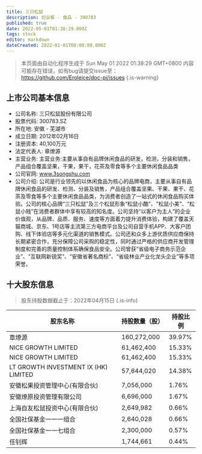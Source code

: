 ```yaml
---
title: 三只松鼠
description: 创业板 - 食品 - 300783
published: true
date: 2022-05-01T01:38:29.000Z
tags: stock
editor: markdown
dateCreated: 2022-01-01T00:00:00.000Z
---
```


> 本页面由自动化程序生成于 Sun May 01 2022 01:38:29 GMT+0800
> 内容可能存在错误，如有bug请提交issue至：https://github.com/Eroleice/doc-pi/issues
{.is-warning}

## 上市公司基本信息
- 公司名称: 三只松鼠股份有限公司
- 股票代码: 300783.SZ
- 所在地: 安徽 - 芜湖市
- 成立日期: 2012年02月16日
- 注册资本: 40,100万元
- 法定代表人: 章燎源
- 主营业务: 主营业务:主要从事自有品牌休闲食品的研发，检测，分装和销售，产品组合覆盖坚果，干果，果干，花茶及零食等多个主要休闲食品品类
- 公司官网: www.3songshu.com
- 公司介绍: 公司是行业领先的以休闲食品为核心的品牌电商，主要从事自有品牌休闲食品的研发、检测、分装及销售，产品组合覆盖坚果、干果、果干、花茶及零食等多个主要休闲食品品类，为消费者创造了一站式的休闲食品购买体验。公司的核心品牌“三只松鼠”及三个松鼠形象“松鼠小酷”、“松鼠小美”、“松鼠小贱”在消费者群体中享有较高的知名度。公司坚持“以客户为主人”的企业价值观，从品牌、品质、服务、速度等方面着力提升消费体验，构建了覆盖天猫商城、京东、1号店等主流第三方电商平台及公司自营手机APP、大客户团购、线下体验店等多元化渠道的销售模式。公司还和众多上游优质供应商保持长期紧密合作，充分保障公司采购的稳定性，同时通过严格的供应商开发管理制度和完善的质量控制体系确保食品安全。公司曾获“省级电子商务示范企业”、“互联网新锐奖”、“安徽省著名商标”、“省级林业产业化龙头企业”等多项荣誉。


## 十大股东信息
> 股东持股数据截止于：2022年04月15日
{.is-info}

| 股东名称 | 持股数量（股） | 持股比例 |
| --- | --- | --- |
| 章燎源 | 160,272,000 | 39.97% |
| NICE GROWTH LIMITED | 61,462,400 | 15.33% |
| NICE GROWTH LIMITED | 61,462,400 | 15.33% |
| LT GROWTH INVESTMENT IX (HK) LIMITED | 57,644,020 | 14.38% |
| 安徽松果投资管理中心(有限合伙) | 7,056,000 | 1.76% |
| 安徽燎原投资管理有限公司 | 6,696,000 | 1.67% |
| 上海自友松鼠投资中心(有限合伙) | 2,649,982 | 0.66% |
| 全国社保基金一一一组合 | 2,640,028 | 0.66% |
| 全国社保基金一一七组合 | 2,300,000 | 0.57% |
| 任钊辉 | 1,744,661 | 0.44% |




